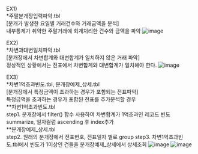 EX1) <br>
*주말분개장입력파악.tbl<br>
[분개가 발생한 요일별 거래건수와 거래금액을 분석]<br>
내부통제가 취약한 주말거래에 회계처리한 건수와 금액을 파악 
![image](https://github.com/rena0dayoungKang/Fraudit/assets/127266915/0bc6dae0-a6de-4907-824f-2e7a79e18c44)

EX2) <br>
*차변과대변일치파악.tbl<br>
[분개장에서 차변합계와 대변합계가 일치하지 않은 거래 파악]<br>
정상적인 상황에서는 전표에서 차변합계와 대변합계가 일치해야 한다. 
![image](https://github.com/rena0dayoungKang/Fraudit/assets/127266915/9f3fde26-fdfa-4c5e-bdf3-94177e26c6a1)

EX3) <br>
*차변1억초과빈도.tbl, 분개장예제_상세.tbl<br>
[분개장에서 특정금액이 초과하는 경우가 포함되는 전표파악]<br>
특정금액을 초과하는 경우가 포함된 전표를 추가분석할 경우<br> 
**차변1억초과빈도.tbl <br>
step1. 분개장에서 filter() 함수 사용하여 차변합계가 1억초과인 레코드 빈도 summarize, 일자컬럼 ascending 후 index추가 <br> 
**분개장예제_상세.tbl <br>
step2. 원래의 분개장에서 전표번호, 전표일자 별로 group 
step3. 차변1억초과빈도.tbl에서 빈도가 1이상인 건들을 분개장예제_상세에서 상세조회
![image](https://github.com/rena0dayoungKang/Fraudit/assets/127266915/89d585b8-fa11-4a1b-9249-0da9ca857ef9)
![image](https://github.com/rena0dayoungKang/Fraudit/assets/127266915/27345638-de81-44af-9c46-a768cf08c95b)

